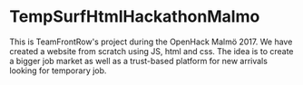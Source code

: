 # TempSurfHtmlHackathonMalmo
This is TeamFrontRow's project during the OpenHack Malmö 2017. We have created a website from scratch using JS, html and css. The idea is to create a bigger job market as well as a trust-based platform for new arrivals looking for temporary job.  
